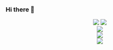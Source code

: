 ### Hi there 👋

<div align=center> 

<img src="https://img.shields.io/badge/표시할이름-색상?style=for-the-badge&logo=기술스택아이콘&logoColor=white">
<img src="https://img.shields.io/badge/c-A8B9CC?style=for-the-badge&logo=C&logoColor=white"><br>
<img src="https://img.shields.io/badge/c++-00599C?style=for-the-badge&logo=C++&logoColor=white"><br>
<img src="https://img.shields.io/badge/Unuty-000000?style=for-the-badge&logo=Unity&logoColor=white"><br>
<img src="https://img.shields.io/badge/Unreal Engin-0E1128?style=for-the-badge&logo=Enreal Engine&logoColor=white"><br>



</div> 
